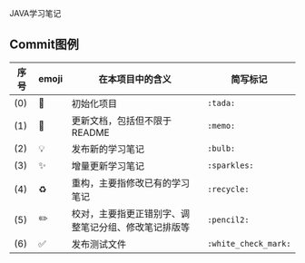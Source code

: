 JAVA学习笔记



## Commit图例

| 序号 | emoji              | 在本项目中的含义                                     | 简写标记             |
| ---- | ------------------ | ---------------------------------------------------- | -------------------- |
| (0)  | :tada:             | 初始化项目                                           | `:tada:`             |
| (1)  | :memo:             | 更新文档，包括但不限于README                         | `:memo:`             |
| (2)  | :bulb:             | 发布新的学习笔记                                     | `:bulb:`             |
| (3)  | :sparkles:         | 增量更新学习笔记                                     | `:sparkles:`         |
| (4)  | :recycle:          | 重构，主要指修改已有的学习笔记                       | `:recycle:`          |
| (5)  | :pencil2:          | 校对，主要指更正错别字、调整笔记分组、修改笔记排版等 | `:pencil2:`          |
| (6)  | :white_check_mark: | 发布测试文件                                         | `:white_check_mark:` |